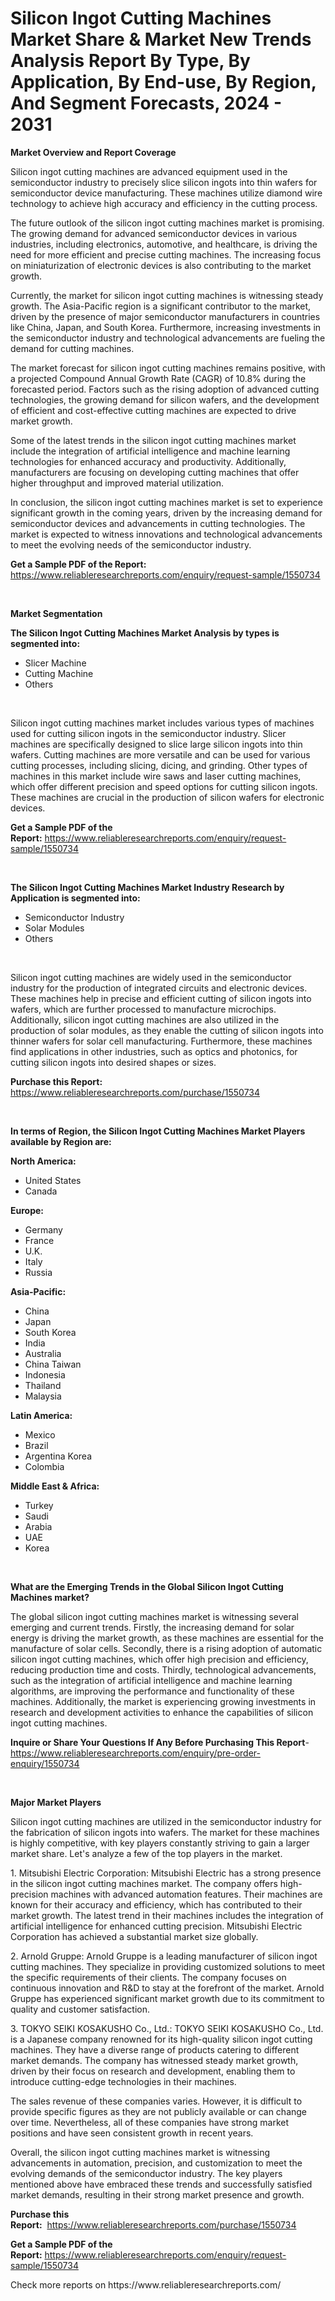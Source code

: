 <p><h1>Silicon Ingot Cutting Machines Market Share & Market New Trends Analysis Report By Type, By Application, By End-use, By Region, And Segment Forecasts, 2024 - 2031</h1></p><p><strong>Market Overview and Report Coverage</strong></p>
<p><p>Silicon ingot cutting machines are advanced equipment used in the semiconductor industry to precisely slice silicon ingots into thin wafers for semiconductor device manufacturing. These machines utilize diamond wire technology to achieve high accuracy and efficiency in the cutting process. </p><p>The future outlook of the silicon ingot cutting machines market is promising. The growing demand for advanced semiconductor devices in various industries, including electronics, automotive, and healthcare, is driving the need for more efficient and precise cutting machines. The increasing focus on miniaturization of electronic devices is also contributing to the market growth. </p><p>Currently, the market for silicon ingot cutting machines is witnessing steady growth. The Asia-Pacific region is a significant contributor to the market, driven by the presence of major semiconductor manufacturers in countries like China, Japan, and South Korea. Furthermore, increasing investments in the semiconductor industry and technological advancements are fueling the demand for cutting machines. </p><p>The market forecast for silicon ingot cutting machines remains positive, with a projected Compound Annual Growth Rate (CAGR) of 10.8% during the forecasted period. Factors such as the rising adoption of advanced cutting technologies, the growing demand for silicon wafers, and the development of efficient and cost-effective cutting machines are expected to drive market growth. </p><p>Some of the latest trends in the silicon ingot cutting machines market include the integration of artificial intelligence and machine learning technologies for enhanced accuracy and productivity. Additionally, manufacturers are focusing on developing cutting machines that offer higher throughput and improved material utilization. </p><p>In conclusion, the silicon ingot cutting machines market is set to experience significant growth in the coming years, driven by the increasing demand for semiconductor devices and advancements in cutting technologies. The market is expected to witness innovations and technological advancements to meet the evolving needs of the semiconductor industry.</p></p>
<p><strong>Get a Sample PDF of the Report:</strong> <a href="https://www.reliableresearchreports.com/enquiry/request-sample/1550734">https://www.reliableresearchreports.com/enquiry/request-sample/1550734</a></p>
<p>&nbsp;</p>
<p><strong>Market Segmentation</strong></p>
<p><strong>The Silicon Ingot Cutting Machines Market Analysis by types is segmented into:</strong></p>
<p><ul><li>Slicer Machine</li><li>Cutting Machine</li><li>Others</li></ul></p>
<p>&nbsp;</p>
<p><p>Silicon ingot cutting machines market includes various types of machines used for cutting silicon ingots in the semiconductor industry. Slicer machines are specifically designed to slice large silicon ingots into thin wafers. Cutting machines are more versatile and can be used for various cutting processes, including slicing, dicing, and grinding. Other types of machines in this market include wire saws and laser cutting machines, which offer different precision and speed options for cutting silicon ingots. These machines are crucial in the production of silicon wafers for electronic devices.</p></p>
<p><strong>Get a Sample PDF of the Report:</strong>&nbsp;<a href="https://www.reliableresearchreports.com/enquiry/request-sample/1550734">https://www.reliableresearchreports.com/enquiry/request-sample/1550734</a></p>
<p>&nbsp;</p>
<p><strong>The Silicon Ingot Cutting Machines Market Industry Research by Application is segmented into:</strong></p>
<p><ul><li>Semiconductor Industry</li><li>Solar Modules</li><li>Others</li></ul></p>
<p>&nbsp;</p>
<p><p>Silicon ingot cutting machines are widely used in the semiconductor industry for the production of integrated circuits and electronic devices. These machines help in precise and efficient cutting of silicon ingots into wafers, which are further processed to manufacture microchips. Additionally, silicon ingot cutting machines are also utilized in the production of solar modules, as they enable the cutting of silicon ingots into thinner wafers for solar cell manufacturing. Furthermore, these machines find applications in other industries, such as optics and photonics, for cutting silicon ingots into desired shapes or sizes.</p></p>
<p><strong>Purchase this Report:</strong>&nbsp; <a href="https://www.reliableresearchreports.com/purchase/1550734">https://www.reliableresearchreports.com/purchase/1550734</a></p>
<p>&nbsp;</p>
<p><strong>In terms of Region, the Silicon Ingot Cutting Machines Market Players available by Region are:</strong></p>
<p>
    <p> <strong> North America: </strong>
        <ul>
            <li>United States</li>
            <li>Canada</li>
        </ul>
        </p> 
    <p> <strong> Europe: </strong>
        <ul>
            <li>Germany</li>
            <li>France</li>
            <li>U.K.</li>
            <li>Italy</li>
            <li>Russia</li>
        </ul>
        </p> 
    <p> <strong> Asia-Pacific: </strong>
        <ul>
            <li>China</li>
            <li>Japan</li>
            <li>South Korea</li>
            <li>India</li>
            <li>Australia</li>
            <li>China Taiwan</li>
            <li>Indonesia</li>
            <li>Thailand</li>
            <li>Malaysia</li>
        </ul>
        </p> 
    <p> <strong> Latin America: </strong>
        <ul>
            <li>Mexico</li>
            <li>Brazil</li>
            <li>Argentina Korea</li>
            <li>Colombia</li>
        </ul>
        </p> 
    <p> <strong> Middle East & Africa: </strong>
        <ul>
            <li>Turkey</li>
            <li>Saudi</li>
            <li>Arabia</li>
            <li>UAE</li>
            <li>Korea</li>
        </ul>
    </p>
    </p>
<p>&nbsp;</p>
<p><strong>What are the Emerging Trends in the Global Silicon Ingot Cutting Machines market?</strong></p>
<p><p>The global silicon ingot cutting machines market is witnessing several emerging and current trends. Firstly, the increasing demand for solar energy is driving the market growth, as these machines are essential for the manufacture of solar cells. Secondly, there is a rising adoption of automatic silicon ingot cutting machines, which offer high precision and efficiency, reducing production time and costs. Thirdly, technological advancements, such as the integration of artificial intelligence and machine learning algorithms, are improving the performance and functionality of these machines. Additionally, the market is experiencing growing investments in research and development activities to enhance the capabilities of silicon ingot cutting machines.</p></p>
<p><strong>Inquire or Share Your Questions If Any Before Purchasing This Report</strong>- <a href="https://www.reliableresearchreports.com/enquiry/pre-order-enquiry/1550734">https://www.reliableresearchreports.com/enquiry/pre-order-enquiry/1550734</a></p>
<p>&nbsp;</p>
<p><strong>Major Market Players</strong></p>
<p><p>Silicon ingot cutting machines are utilized in the semiconductor industry for the fabrication of silicon ingots into wafers. The market for these machines is highly competitive, with key players constantly striving to gain a larger market share. Let's analyze a few of the top players in the market.</p><p>1. Mitsubishi Electric Corporation: Mitsubishi Electric has a strong presence in the silicon ingot cutting machines market. The company offers high-precision machines with advanced automation features. Their machines are known for their accuracy and efficiency, which has contributed to their market growth. The latest trend in their machines includes the integration of artificial intelligence for enhanced cutting precision. Mitsubishi Electric Corporation has achieved a substantial market size globally.</p><p>2. Arnold Gruppe: Arnold Gruppe is a leading manufacturer of silicon ingot cutting machines. They specialize in providing customized solutions to meet the specific requirements of their clients. The company focuses on continuous innovation and R&D to stay at the forefront of the market. Arnold Gruppe has experienced significant market growth due to its commitment to quality and customer satisfaction.</p><p>3. TOKYO SEIKI KOSAKUSHO Co., Ltd.: TOKYO SEIKI KOSAKUSHO Co., Ltd. is a Japanese company renowned for its high-quality silicon ingot cutting machines. They have a diverse range of products catering to different market demands. The company has witnessed steady market growth, driven by their focus on research and development, enabling them to introduce cutting-edge technologies in their machines.</p><p>The sales revenue of these companies varies. However, it is difficult to provide specific figures as they are not publicly available or can change over time. Nevertheless, all of these companies have strong market positions and have seen consistent growth in recent years.</p><p>Overall, the silicon ingot cutting machines market is witnessing advancements in automation, precision, and customization to meet the evolving demands of the semiconductor industry. The key players mentioned above have embraced these trends and successfully satisfied market demands, resulting in their strong market presence and growth.</p></p>
<p><strong>Purchase this Report:</strong>&nbsp;&nbsp;<a href="https://www.reliableresearchreports.com/purchase/1550734">https://www.reliableresearchreports.com/purchase/1550734</a></p>
<p></p>
<p><strong>Get a Sample PDF of the Report:</strong>&nbsp;<a href="https://www.reliableresearchreports.com/enquiry/request-sample/1550734">https://www.reliableresearchreports.com/enquiry/request-sample/1550734</a></p>
<p>Check more reports on https://www.reliableresearchreports.com/</p>